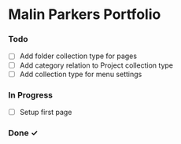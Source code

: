 # Malin Parkers Portfolio

### Todo

- [ ] Add folder collection type for pages
- [ ] Add category relation to Project collection type
- [ ] Add collection type for menu settings

### In Progress

- [ ] Setup first page

### Done ✓

